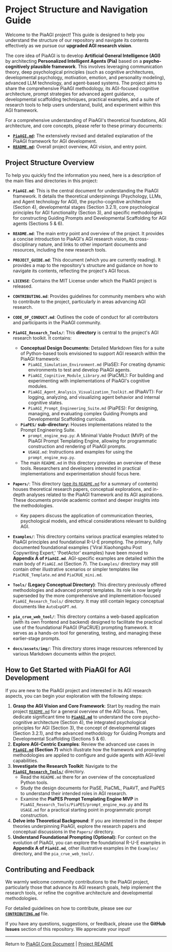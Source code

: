 <!-- PiaAGI AGI Research Framework Document -->
# Project Structure and Navigation Guide

Welcome to the PiaAGI project! This guide is designed to help you understand the structure of our repository and navigate its contents effectively as we pursue our **upgraded AGI research vision**.

The core idea of PiaAGI is to develop **Artificial General Intelligence (AGI)** by architecting **Personalized Intelligent Agents (Pia)** based on a **psycho-cognitively plausible framework**. This involves leveraging communication theory, deep psychological principles (such as cognitive architectures, developmental psychology, motivation, emotion, and personality modeling), advanced LLM technology, and agent-based systems. The project aims to share the comprehensive PiaAGI methodology, its AGI-focused cognitive architecture, prompt strategies for advanced agent guidance, developmental scaffolding techniques, practical examples, and a suite of research tools to help users understand, build, and experiment within this AGI framework.

For a comprehensive understanding of PiaAGI's theoretical foundations, AGI architecture, and core concepts, please refer to these primary documents:
*   **[`PiaAGI.md`](PiaAGI.md):** The extensively revised and detailed explanation of the PiaAGI framework for AGI development.
*   **[`README.md`](README.md):** Overall project overview, AGI vision, and entry point.

## Project Structure Overview

To help you quickly find the information you need, here is a description of the main files and directories in this project:

*   **`PiaAGI.md`**: This is the central document for understanding the PiaAGI framework. It details the theoretical underpinnings (Psychology, LLMs, and Agent technology for AGI), the psycho-cognitive architecture (Section 4), developmental stages (Section 3.2.1), core psychological principles for AGI functionality (Section 3), and specific methodologies for constructing Guiding Prompts and Developmental Scaffolding for AGI agents (Sections 5 & 6).

*   **`README.md`**: The main entry point and overview of the project. It provides a concise introduction to PiaAGI's AGI research vision, its cross-disciplinary nature, and links to other important documents and resources, including the new research tools.

*   **`PROJECT_GUIDE.md`**: This document (which you are currently reading). It provides a map to the repository's structure and guidance on how to navigate its contents, reflecting the project's AGI focus.

*   **`LICENSE`**: Contains the MIT License under which the PiaAGI project is released.

*   **`CONTRIBUTING.md`**: Provides guidelines for community members who wish to contribute to the project, particularly in areas advancing AGI research.

*   **`CODE_OF_CONDUCT.md`**: Outlines the code of conduct for all contributors and participants in the PiaAGI community.

*   **`PiaAGI_Research_Tools/`**: This **directory** is central to the project's AGI research toolkit. It contains:
    *   **Conceptual Design Documents:** Detailed Markdown files for a suite of Python-based tools envisioned to support AGI research within the PiaAGI framework:
        *   `PiaAGI_Simulation_Environment.md` (PiaSE): For creating dynamic environments to test and develop PiaAGI agents.
        *   `PiaAGI_Cognitive_Module_Library.md` (PiaCML): For building and experimenting with implementations of PiaAGI's cognitive modules.
        *   `PiaAGI_Agent_Analysis_Visualization_Toolkit.md` (PiaAVT): For logging, analyzing, and visualizing agent behavior and internal cognitive states.
        *   `PiaAGI_Prompt_Engineering_Suite.md` (PiaPES): For designing, managing, and evaluating complex Guiding Prompts and Developmental Scaffolding curricula.
    *   **`PiaPES/` sub-directory:** Houses implementations related to the Prompt Engineering Suite.
        *   `prompt_engine_mvp.py`: A Minimal Viable Product (MVP) of the PiaAGI Prompt Templating Engine, allowing for programmatic construction and rendering of PiaAGI prompts.
        *   `USAGE.md`: Instructions and examples for using the `prompt_engine_mvp.py`.
    *   The main `README.md` in this directory provides an overview of these tools. Researchers and developers interested in practical implementations and experimentation should focus here.

*   **`Papers/`**: This directory ([see its `README.md`](Papers/README.md) for a summary of contents) houses theoretical research papers, conceptual explorations, and in-depth analyses related to the PiaAGI framework and its AGI aspirations. These documents provide academic context and deeper insights into the methodologies.
    *   Key papers discuss the application of communication theories, psychological models, and ethical considerations relevant to building AGI.

*   **`Examples/`**: This directory contains various practical examples related to PiaAGI principles and foundational R-U-E prompting. The primary, fully documented foundational examples ('Viral Xiaohongshu Post Copywriting Expert,' 'PoetActor' examples) have been moved to **Appendix A of `PiaAGI.md`**. AGI-specific examples are detailed within the main body of `PiaAGI.md` (Section 7). The `Examples/` directory may still contain other illustrative scenarios or simpler templates like `PiaCRUE_Template.md` and `PiaCRUE_mini.md`.

*   **`Tools/` (Legacy Conceptual Directory)**: This directory previously offered methodologies and advanced prompt templates. Its role is now largely superseded by the more comprehensive and implementation-focused `PiaAGI_Research_Tools/` directory. It may still contain legacy conceptual documents like `AutoExpGPT.md`.

*   **`pia_crue_web_tool/`**: This directory contains a web-based application (with its own frontend and backend) designed to facilitate the practical use of the foundational PiaAGI (PiaCRUE) prompting framework. It serves as a hands-on tool for generating, testing, and managing these earlier-stage prompts.

*   **`docs/assets/img/`**: This directory stores image resources referenced by various Markdown documents within the project.

## How to Get Started with PiaAGI for AGI Development

If you are new to the PiaAGI project and interested in its AGI research aspects, you can begin your exploration with the following steps:

1.  **Grasp the AGI Vision and Core Framework**: Start by reading the main project [`README.md`](README.md) for a general overview of the AGI focus. Then, dedicate significant time to **[`PiaAGI.md`](PiaAGI.md)** to understand the core psycho-cognitive architecture (Section 4), the integrated psychological principles for AGI (Section 3), the concept of developmental stages (Section 3.2.1), and the advanced methodology for Guiding Prompts and Developmental Scaffolding (Sections 5 & 6).
2.  **Explore AGI-Centric Examples**: Review the advanced use cases in **[`PiaAGI.md`](PiaAGI.md) (Section 7)** which illustrate how the framework and prompting methodologies are applied to configure and guide agents with AGI-level capabilities.
3.  **Investigate the Research Toolkit**: Navigate to the **[`PiaAGI_Research_Tools/`](PiaAGI_Research_Tools/)** directory.
    *   Read the `README.md` there for an overview of the conceptualized Python tools.
    *   Study the design documents for PiaSE, PiaCML, PiaAVT, and PiaPES to understand their intended roles in AGI research.
    *   Examine the **PiaPES Prompt Templating Engine MVP** in `PiaAGI_Research_Tools/PiaPES/prompt_engine_mvp.py` and its `USAGE.md` for a practical starting point in programmatic prompt construction.
4.  **Delve into Theoretical Background**: If you are interested in the deeper theories underpinning PiaAGI, explore the research papers and conceptual discussions in the `Papers/` directory.
5.  **Understand Foundational Prompting (Optional):** For context on the evolution of PiaAGI, you can explore the foundational R-U-E examples in **Appendix A of `PiaAGI.md`**, other illustrative examples in the `Examples/` directory, and the `pia_crue_web_tool/`.

## Contributing and Feedback

We warmly welcome community contributions to the PiaAGI project, particularly those that advance its AGI research goals, help implement the research tools, or refine the cognitive architecture and developmental methodologies.

For detailed guidelines on how to contribute, please see our **[`CONTRIBUTING.md`](CONTRIBUTING.md)** file.

If you have any questions, suggestions, or feedback, please use the **GitHub Issues** section of this repository. We appreciate your input!

---
Return to [PiaAGI Core Document](PiaAGI.md) | [Project README](README.md)
